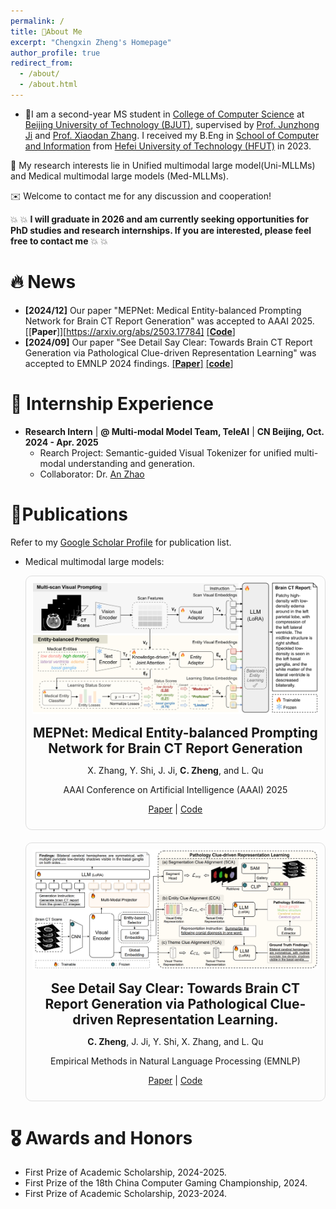 ```yaml
---
permalink: /
title: 🤗About Me
excerpt: "Chengxin Zheng's Homepage"
author_profile: true
redirect_from: 
  - /about/
  - /about.html
---
```


- 🤗I am a second-year MS student in [College of Computer Science](https://cs.bjut.edu.cn/) at [Beijing University of Technology (BJUT)](https://english.bjut.edu.cn/), supervised by [Prof. Junzhong Ji](https://english.bjut.edu.cn/info/1332/4973.htm) and [Prof. Xiaodan Zhang](https://zhangxiaodan-bjut.github.io/). I received my B.Eng in [School of Computer and Information](https://ci.hfut.edu.cn/) from [Hefei University of Technology (HFUT)](https://www.hfut.edu.cn/) in 2023.

📌 My research interests lie in Unified multimodal large model(Uni-MLLMs) and Medical multimodal large models (Med-MLLMs).

✉️ Welcome to contact me for any discussion and cooperation!

💥 💥 **I will graduate in 2026 and am currently seeking opportunities for PhD studies and research internships.  If you are interested, please feel free to contact me** 💥 💥

# 🔥 News

- **[2024/12]** Our paper "MEPNet: Medical Entity-balanced Prompting Network for Brain CT Report Generation" was accepted to AAAI 2025. [[**Paper**]][https://arxiv.org/abs/2503.17784] [[**Code**]](https://github.com/YanzhaoShi/MEPNet)
- **[2024/09]** Our paper "See Detail Say Clear: Towards Brain CT Report Generation via Pathological Clue-driven Representation Learning" was accepted to EMNLP 2024 findings. [[**Paper**]](https://arxiv.org/abs/2409.19676) [[**code**]](https://github.com/Chauncey-Jheng/PCRL-MRG)

# 🏢 Internship Experience

- **Research Intern** | **@ Multi-modal Model Team, TeleAI** | **CN Beijing, Oct. 2024 - Apr. 2025**
  - Rearch Project: Semantic-guided Visual Tokenizer for unified multi-modal understanding and generation.
  - Collaborator: Dr. [An Zhao](https://satsuma.cs.ucl.ac.uk/author/an-zhao/)

# 📝Publications

Refer to my [Google Scholar Profile](https://scholar.google.com/citations?user=A0sJMfUAAAAJ) for publication list.

- Medical multimodal large models:

  <!-- - X. Zhang, Y. Shi, J. Ji, **C. Zheng**, and L. Qu, MEPNet: Medical Entity-balanced Prompting Network for Brain CT Report Generation. *AAAI Conference on Artificial Intelligence (AAAI)*, Philadelphia, Pennsylvania, USA, Feb.-Mar. 2025. [[**Paper**]][https://arxiv.org/abs/2503.17784]([**Code**)](https://github.com/YanzhaoShi/MEPNet)
  - **C. Zheng**, J. Ji, Y. Shi, X. Zhang, and L. Qu, See Detail Say Clear: Towards Brain CT Report Generation via Pathological Clue-driven Representation Learning. *Empirical Methods in Natural Language Processing (EMNLP)*, Miami, Florida, USA, Nov. 2024. [[**Paper**]](https://arxiv.org/abs/2409.19676) [[**code**]](https://github.com/Chauncey-Jheng/PCRL-MRG) -->

  <div style="border: 1px solid #ddd; border-radius: 10px; padding: 10px; margin-bottom: 20px; text-align: center;">
      <img src="images/paper_img/MEPNet_framework.png" alt="MEPNet Image" style="width: auto; height: auto; margin-bottom: 15px;">
      <div>
          <h2 style="margin: 0;">MEPNet: Medical Entity-balanced Prompting Network for Brain CT Report Generation</h2>
          <p>X. Zhang, Y. Shi, J. Ji, <strong>C. Zheng</strong>, and L. Qu</p>
          <p>AAAI Conference on Artificial Intelligence (AAAI) 2025</p>
          <p>
              <a href="https://arxiv.org/abs/2503.17784">Paper</a> |
              <a href="https://github.com/YanzhaoShi/MEPNet">Code</a>
          </p>
      </div>
  </div>

  <div style="border: 1px solid #ddd; border-radius: 10px; padding: 10px; margin-bottom: 20px; text-align: center;">
      <img src="images/paper_img/PCRL_framework.png" alt="PCRL Image" style="width: auto; height: auto; margin-bottom: 15px;">
      <div>
          <h2 style="margin: 0;">See Detail Say Clear: Towards Brain CT Report Generation via Pathological Clue-driven Representation Learning.</h2>
          <p><strong>C. Zheng</strong>, J. Ji, Y. Shi, X. Zhang, and L. Qu</p>
          <p>Empirical Methods in Natural Language Processing (EMNLP)</p>
          <p>
              <a href="https://arxiv.org/abs/2409.19676">Paper</a> |
              <a href="https://github.com/Chauncey-Jheng/PCRL-MRG">Code</a>
          </p>
      </div>
  </div>

# 🎖 Awards and Honors

- First Prize of Academic Scholarship, 2024-2025.
- First Prize of the 18th China Computer Gaming Championship, 2024.
- First Prize of Academic Scholarship, 2023-2024.
